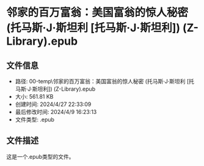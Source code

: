 ﻿# 邻家的百万富翁：美国富翁的惊人秘密 (托马斯·J·斯坦利 [托马斯·J·斯坦利]) (Z-Library).epub

## 文件信息
- 路径: 00-temp\邻家的百万富翁：美国富翁的惊人秘密 (托马斯·J·斯坦利 [托马斯·J·斯坦利]) (Z-Library).epub
- 大小: 561.81 KB
- 创建时间: 2024/4/27 22:33:09
- 最后修改时间: 2024/4/9 16:23:13
- 文件类型: .epub

## 文件描述
这是一个.epub类型的文件。

